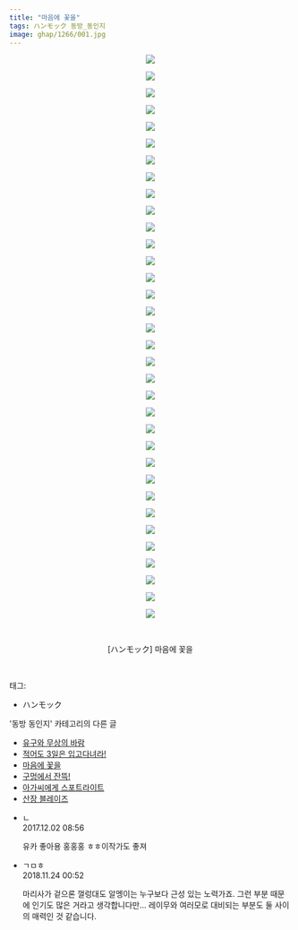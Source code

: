 ```yaml
---
title: "마음에 꽃을"
tags: ハンモック 동방_동인지
image: ghap/1266/001.jpg
---
```

<div class="article">
<p style="text-align: center; clear: none; float: none;"><img src="{{ site.nasurl }}/ghap/1266/001.jpg"/></p>
<p style="text-align: center; clear: none; float: none;"><img src="{{ site.nasurl }}/ghap/1266/002.jpg"/></p>
<p style="text-align: center; clear: none; float: none;"><img src="{{ site.nasurl }}/ghap/1266/003.jpg"/></p>
<p style="text-align: center; clear: none; float: none;"><img src="{{ site.nasurl }}/ghap/1266/004.jpg"/></p>
<p style="text-align: center; clear: none; float: none;"><img src="{{ site.nasurl }}/ghap/1266/005.jpg"/></p>
<p style="text-align: center; clear: none; float: none;"><img src="{{ site.nasurl }}/ghap/1266/006.jpg"/></p>
<p style="text-align: center; clear: none; float: none;"><img src="{{ site.nasurl }}/ghap/1266/007.jpg"/></p>
<p style="text-align: center; clear: none; float: none;"><img src="{{ site.nasurl }}/ghap/1266/008.jpg"/></p>
<p style="text-align: center; clear: none; float: none;"><img src="{{ site.nasurl }}/ghap/1266/009.jpg"/></p>
<p style="text-align: center; clear: none; float: none;"><img src="{{ site.nasurl }}/ghap/1266/010.jpg"/></p>
<p style="text-align: center; clear: none; float: none;"><img src="{{ site.nasurl }}/ghap/1266/011.jpg"/></p>
<p style="text-align: center; clear: none; float: none;"><img src="{{ site.nasurl }}/ghap/1266/012.jpg"/></p>
<p style="text-align: center; clear: none; float: none;"><img src="{{ site.nasurl }}/ghap/1266/013.jpg"/></p>
<p style="text-align: center; clear: none; float: none;"><img src="{{ site.nasurl }}/ghap/1266/014.jpg"/></p>
<p style="text-align: center; clear: none; float: none;"><img src="{{ site.nasurl }}/ghap/1266/015.jpg"/></p>
<p style="text-align: center; clear: none; float: none;"><img src="{{ site.nasurl }}/ghap/1266/016.jpg"/></p>
<p style="text-align: center; clear: none; float: none;"><img src="{{ site.nasurl }}/ghap/1266/017.jpg"/></p>
<p style="text-align: center; clear: none; float: none;"><img src="{{ site.nasurl }}/ghap/1266/018.jpg"/></p>
<p style="text-align: center; clear: none; float: none;"><img src="{{ site.nasurl }}/ghap/1266/019.jpg"/></p>
<p style="text-align: center; clear: none; float: none;"><img src="{{ site.nasurl }}/ghap/1266/020.jpg"/></p>
<p style="text-align: center; clear: none; float: none;"><img src="{{ site.nasurl }}/ghap/1266/021.jpg"/></p>
<p style="text-align: center; clear: none; float: none;"><img src="{{ site.nasurl }}/ghap/1266/022.jpg"/></p>
<p style="text-align: center; clear: none; float: none;"><img src="{{ site.nasurl }}/ghap/1266/023.jpg"/></p>
<p style="text-align: center; clear: none; float: none;"><img src="{{ site.nasurl }}/ghap/1266/024.jpg"/></p>
<p style="text-align: center; clear: none; float: none;"><img src="{{ site.nasurl }}/ghap/1266/025.jpg"/></p>
<p style="text-align: center; clear: none; float: none;"><img src="{{ site.nasurl }}/ghap/1266/026.jpg"/></p>
<p style="text-align: center; clear: none; float: none;"><img src="{{ site.nasurl }}/ghap/1266/027.jpg"/></p>
<p style="text-align: center; clear: none; float: none;"><img src="{{ site.nasurl }}/ghap/1266/028.jpg"/></p>
<p style="text-align: center; clear: none; float: none;"><img src="{{ site.nasurl }}/ghap/1266/029.jpg"/></p>
<p style="text-align: center; clear: none; float: none;"><img src="{{ site.nasurl }}/ghap/1266/030.jpg"/></p>
<p style="text-align: center; clear: none; float: none;"><img src="{{ site.nasurl }}/ghap/1266/031.jpg"/></p>
<p style="text-align: center; clear: none; float: none;"><img src="{{ site.nasurl }}/ghap/1266/032.jpg"/></p>
<p style="text-align: center; clear: none; float: none;"><img src="{{ site.nasurl }}/ghap/1266/033.jpg"/></p>
<p style="text-align: center; clear: none; float: none;"><img src="{{ site.nasurl }}/ghap/1266/034.jpg"/></p>
<p style="text-align: center; clear: none; float: none;"><br/></p>
<p style="text-align: center; clear: none; float: none;">[ハンモック] 마음에 꽃을</p>
<p><br/></p>
</div><div class="tagTrail">
<p>태그: </p>
<ul>
<li>ハンモック</li>
</ul>
</div><div class="another">
<p>'동방 동인지' 카테고리의 다른 글</p>
<ul>
<li><a href="/2016-07-31-ghap_1268">유구와 무상의 바람</a></li>
<li><a href="/2016-07-31-ghap_1267">적어도 3일은 입고다녀라!</a></li>
<li><a href="/2016-07-31-ghap_1266">마음에 꽃을</a></li>
<li><a href="/2016-07-31-ghap_1265">구멍에서 잔뜩!</a></li>
<li><a href="/2016-07-31-ghap_1264">아가씨에게 스포트라이트</a></li>
<li><a href="/2016-07-31-ghap_1263">산장 블레이즈</a></li>
</ul>
</div><div class="cb_module cb_fluid">
<div class="cb_wrt cb_profile">
<div class="comment">
<ul>
<li class="cb_thumb_off" id="comment15142773">
<div class="cb_comment_area">
<div class="cb_info_area">
<div class="cb_section">
<span class="cb_nick_name">ㄴ</span>
</div>
<div class="cb_section">
<span class="cb_date">2017.12.02 08:56 </span>
</div>
</div>
<div class="cb_dsc_comment">
<p class="cb_dsc">
											유카 좋아용 홍홍홍 ㅎㅎ이작가도 좋져
										</p>
</div>
</div></li>
<li class="cb_thumb_off" id="comment15377647">
<div class="cb_comment_area">
<div class="cb_info_area">
<div class="cb_section">
<span class="cb_nick_name">ㄱㅁㅎ</span>
</div>
<div class="cb_section">
<span class="cb_date">2018.11.24 00:52 </span>
</div>
</div>
<div class="cb_dsc_comment">
<p class="cb_dsc">
											마리사가 겉으론 껄렁대도 알멩이는 누구보다 근성 있는 노력가죠. 그런 부분 때문에 인기도 많은 거라고 생각합니다만... 레이무와 여러모로 대비되는 부분도 둘 사이의 매력인 것 같습니다.
										</p>
</div>
</div></li>
</ul>
</div>
</div><!-- commentList close -->
</div>
